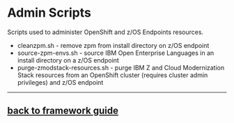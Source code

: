 # Admin Scripts
Scripts used to administer OpenShift and z/OS Endpoints resources.

- cleanzpm.sh - remove zpm from install directory on z/OS endpoint
- source-zpm-envs.sh - source IBM Open Enterprise Languages in an install directory on a z/OS endpoint
- purge-zmodstack-resources.sh - purge IBM Z and Cloud Modernization Stack resources from an OpenShift cluster (requires cluster admin privileges) and z/OS endpoint 

---
## [back to framework guide](/docs/guide/README.md)
